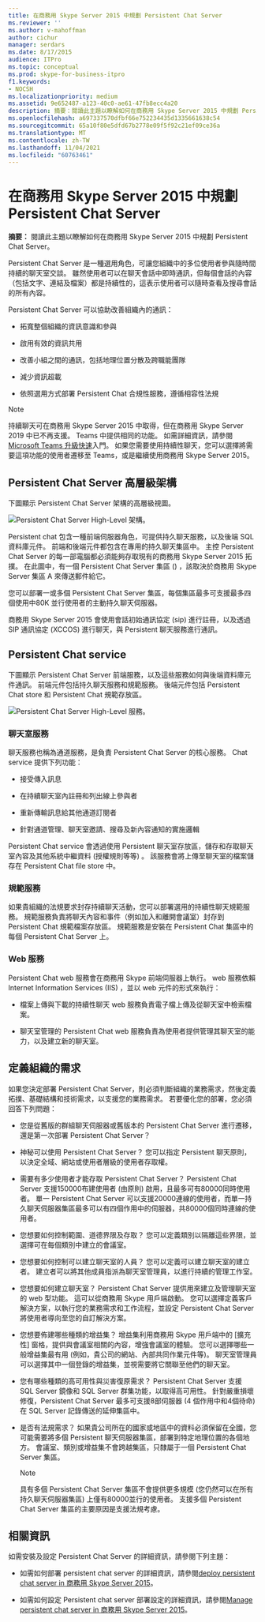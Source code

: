 ```yaml
---
title: 在商務用 Skype Server 2015 中規劃 Persistent Chat Server
ms.reviewer: ''
ms.author: v-mahoffman
author: cichur
manager: serdars
ms.date: 8/17/2015
audience: ITPro
ms.topic: conceptual
ms.prod: skype-for-business-itpro
f1.keywords:
- NOCSH
ms.localizationpriority: medium
ms.assetid: 9e652487-a123-40c0-ae61-47fb8ecc4a20
description: 摘要：閱讀此主題以瞭解如何在商務用 Skype Server 2015 中規劃 Persistent Chat Server。
ms.openlocfilehash: a697337570dfbf66e752234435d1335661638c54
ms.sourcegitcommit: 65a10f80e5dfd67b2778e09f5f92c21ef09ce36a
ms.translationtype: MT
ms.contentlocale: zh-TW
ms.lasthandoff: 11/04/2021
ms.locfileid: "60763461"
---
```

# <a name="plan-for-persistent-chat-server-in-skype-for-business-server-2015"></a>在商務用 Skype Server 2015 中規劃 Persistent Chat Server
 
**摘要：** 閱讀此主題以瞭解如何在商務用 Skype Server 2015 中規劃 Persistent Chat Server。
  
Persistent Chat Server 是一種選用角色，可讓您組織中的多位使用者參與隨時間持續的聊天室交談。 雖然使用者可以在聊天會話中即時通訊，但每個會話的內容（包括文字、連結及檔案）都是持續性的，這表示使用者可以隨時查看及搜尋會話的所有內容。
  
Persistent Chat Server 可以協助改善組織內的通訊：
  
- 拓寬整個組織的資訊意識和參與
    
- 啟用有效的資訊共用 
    
- 改善小組之間的通訊，包括地理位置分散及跨職能團隊
    
- 減少資訊超載
    
- 依照選用方式部署 Persistent Chat 合規性服務，遵循相容性法規

> [!NOTE] 
> 持續聊天可在商務用 Skype Server 2015 中取得，但在商務用 Skype Server 2019 中已不再支援。 Teams 中提供相同的功能。 如需詳細資訊，請參閱[Microsoft Teams 升級快速](/microsoftteams/upgrade-start-here)入門。 如果您需要使用持續性聊天，您可以選擇將需要這項功能的使用者遷移至 Teams，或是繼續使用商務用 Skype Server 2015。 
    
## <a name="persistent-chat-server-high-level-architecture"></a>Persistent Chat Server 高層級架構

下圖顯示 Persistent Chat Server 架構的高層級視圖。 
  
![Persistent Chat Server High-Level 架構。](../../media/0344f6e2-0c6d-4391-b4b3-ec31062b1576.png)
  
Persistent chat 包含一種前端伺服器角色，可提供持久聊天服務，以及後端 SQL 資料庫元件。 前端和後端元件都包含在專用的持久聊天集區中。 主控 Persistent Chat Server 的每一部電腦都必須能夠存取現有的商務用 Skype Server 2015 拓撲。 在此圖中，有一個 Persistent Chat Server 集區 () ，該取決於商務用 Skype Server 集區 A 來傳送郵件給它。
  
您可以部署一或多個 Persistent Chat Server 集區，每個集區最多可支援最多四個使用中80K 並行使用者的主動持久聊天伺服器。
  
商務用 Skype Server 2015 會使用會話初始通訊協定 (sip) 進行註冊，以及透過 SIP 通訊協定 (XCCOS) 進行聊天，與 Persistent 聊天服務進行通訊。 
  
## <a name="persistent-chat-services"></a>Persistent Chat service

下圖顯示 Persistent Chat Server 前端服務，以及這些服務如何與後端資料庫元件通訊。 前端元件包括持久聊天服務和規範服務。 後端元件包括 Persistent Chat store 和 Persistent Chat 規範存放區。
  
![Persistent Chat Server High-Level 服務。](../../media/bcdbadbe-e868-4a46-8a73-36562648fdf7.png)
  
### <a name="chat-service"></a>聊天室服務

聊天服務也稱為通道服務，是負責 Persistent Chat Server 的核心服務。 Chat service 提供下列功能：
  
- 接受傳入訊息
    
- 在持續聊天室內註冊和列出線上參與者
    
- 重新傳輸訊息給其他通道訂閱者
    
- 針對通道管理、聊天室邀請、搜尋及新內容通知的實施邏輯
    
Persistent Chat service 會透過使用 Persistent 聊天室存放區，儲存和存取聊天室內容及其他系統中繼資料 (授權規則等等) 。 該服務會將上傳至聊天室的檔案儲存在 Persistent Chat file store 中。
  
### <a name="compliance-service"></a>規範服務

如果貴組織的法規要求封存持續聊天活動，您可以部署選用的持續性聊天規範服務。 規範服務負責將聊天內容和事件（例如加入和離開會議室）封存到 Persistent Chat 規範檔案存放區。 規範服務是安裝在 Persistent Chat 集區中的每個 Persistent Chat Server 上。 
  
### <a name="web-services"></a>Web 服務

Persistent Chat web 服務會在商務用 Skype 前端伺服器上執行。 web 服務依賴 Internet Information Services (IIS) ，並以 web 元件的形式來執行：
  
- 檔案上傳與下載的持續性聊天 web 服務負責電子檔上傳及從聊天室中檢索檔案。
    
- 聊天室管理的 Persistent Chat web 服務負責為使用者提供管理其聊天室的能力，以及建立新的聊天室。
    
## <a name="defining-requirements-for-your-organization"></a>定義組織的需求

如果您決定部署 Persistent Chat Server，則必須判斷組織的業務需求，然後定義拓撲、基礎結構和技術需求，以支援您的業務需求。 若要優化您的部署，您必須回答下列問題：
  
- 您是從舊版的群組聊天伺服器或舊版本的 Persistent Chat Server 進行遷移，還是第一次部署 Persistent Chat Server？
    
- 神秘可以使用 Persistent Chat Server？ 您可以指定 Persistent 聊天原則，以決定全域、網站或使用者層級的使用者存取權。
    
- 需要有多少使用者才能存取 Persistent Chat Server？ Persistent Chat Server 支援150000布建使用者 (由原則) 啟用，且最多可有80000同時使用者。 單一 Persistent Chat Server 可以支援20000連線的使用者，而單一持久聊天伺服器集區最多可以有四個作用中的伺服器，共80000個同時連線的使用者。
    
- 您想要如何控制範圍、道德界限及存取？ 您可以定義類別以隔離這些界限，並選擇可在每個類別中建立的會議室。
    
- 您想要如何控制可以建立聊天室的人員？ 您可以定義可以建立聊天室的建立者。 建立者可以將其他成員指派為聊天室管理員，以進行持續的管理工作室。
    
- 您想要如何建立聊天室？ Persistent Chat Server 提供用來建立及管理聊天室的 web 型功能。 這可以從商務用 Skype 用戶端啟動。 您可以選擇定義客戶解決方案，以執行您的業務需求和工作流程，並設定 Persistent Chat Server 將使用者導向至您的自訂解決方案。
    
- 您想要佈建哪些種類的增益集？ 增益集利用商務用 Skype 用戶端中的 [擴充性] 窗格，提供與會議室相關的內容，增強會議室的體驗。 您可以選擇哪些一般增益集最有用 (例如，貴公司的網站、內部共同作業元件等)。 聊天室管理員可以選擇其中一個登錄的增益集，並視需要將它關聯至他們的聊天室。 
    
- 您有哪些種類的高可用性與災害復原需求？ Persistent Chat Server 支援 SQL Server 鏡像和 SQL Server 群集功能，以取得高可用性。 針對嚴重損壞修復，Persistent Chat Server 最多可支援8部伺服器 (4 個作用中和4個待命) 在 SQL Server 記錄傳送的延伸集區中。 
    
- 是否有法規需求？ 如果貴公司所在的國家或地區中的資料必須保留在全國，您可能需要將多個 Persistent 聊天伺服器集區，部署到特定地理位置的各個地方。 會議室、類別或增益集不會跨越集區，只隸屬于一個 Persistent Chat Server 集區。 
    
    > [!NOTE]
    > 具有多個 Persistent Chat Server 集區不會提供更多規模 (您仍然可以在所有持久聊天伺服器集區) 上僅有80000並行的使用者。 支援多個 Persistent Chat Server 集區的主要原因是支援法規考慮。 
  
## <a name="for-more-information"></a>相關資訊

如需安裝及設定 Persistent Chat Server 的詳細資訊，請參閱下列主題：
  
- 如需如何部署 persistent chat server 的詳細資訊，請參閱[deploy persistent chat server in 商務用 Skype Server 2015](../../deploy/deploy-persistent-chat-server/deploy-persistent-chat-server.md)。 
    
- 如需如何設定 Persistent chat server 部署設定的詳細資訊，請參閱[Manage persistent chat server in 商務用 Skype Server 2015](../../manage/persistent-chat/persistent-chat.md)。
    

